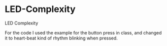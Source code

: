 # LED-Complexity
LED Complexity


For the code I used the example for the button press in class, and changed it to heart-beat kind of rhythm blinking when pressed.
